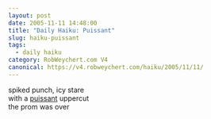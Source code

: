 ```yaml
---
layout: post
date: 2005-11-11 14:48:00
title: "Daily Haiku: Puissant"
slug: haiku-puissant
tags:
  - daily haiku
category: RobWeychert.com V4
canonical: https://v4.robweychert.com/haiku/2005/11/11/
---
```


spiked punch, icy stare  
with a [puissant](http://dictionary.reference.com/wordoftheday/archive/2005/11/11.html) uppercut  
the prom was over